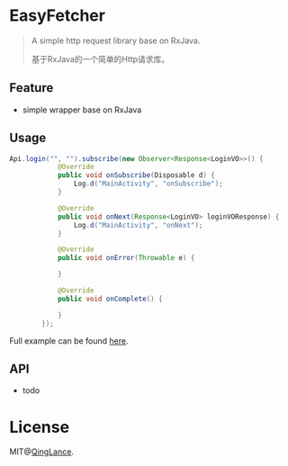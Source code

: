 # EasyFetcher

> A simple http request library base on RxJava.
>
> 基于RxJava的一个简单的Http请求库。

## Feature

 - simple wrapper base on RxJava

## Usage

```java
Api.login("", "").subscribe(new Observer<Response<LoginVO>>() {
            @Override
            public void onSubscribe(Disposable d) {
                Log.d("MainActivity", "onSubscribe");
            }

            @Override
            public void onNext(Response<LoginVO> loginVOResponse) {
                Log.d("MainActivity", "onNext");
            }

            @Override
            public void onError(Throwable e) {

            }

            @Override
            public void onComplete() {

            }
        });

```

Full example can be found [here](https://github.com/QingLance/EasyFetcher/tree/master/app/src/main/java/com/easy/fetcher/demo/).



## API

- todo


# License

MIT@[QingLance](https://github.com/QingLance).
